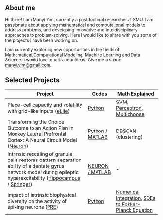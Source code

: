 ## About me

Hi there! I am Manyi Yim, currently a postdoctoral researcher at SMU. I am passionate about applying mathematical and computational models to address problems, and developing innovative and interdisciplinary approaches to problem-solving. Here I would like to share with you some of the projects I have been working on.

I am currently exploring new opportunities in the fields of Mathematical/Computational Modeling, Machine Learning and Data Science. I would love to talk about ideas. Give me a shout: [manyi.yim@gmail.com](manyi.yim@gmail.com).


## Selected Projects

| Project | Codes | Math Explained |
| ----------- | ----------- | ----------- |
| Place-cell capacity and volatility with grid-like inputs ([eLife](https://elifesciences.org/articles/62702)) | [Python](https://github.com/myyim/placecellperceptron) | [SVM](https://github.com/myyim/myyim.github.io/blob/main/reference/SVM.pdf), [Perceptron](https://github.com/myyim/perceptron), [Multichoose](https://github.com/myyim/multichoose) |
| Transforming the Choice Outcome to an Action Plan in Monkey Lateral Prefrontal Cortex: A Neural Circuit Model ([Neuron](https://www.sciencedirect.com/science/article/pii/S0896627319304854)) | [Python / MATLAB](https://github.com/myyim/LPFC) | DBSCAN (clustering) |
| Intrinsic rescaling of granule cells restores pattern separation ability of a dentate gyrus network model during epileptic hyperexcitability ([Hippocampus](https://onlinelibrary.wiley.com/doi/abs/10.1002/hipo.22373) / [Springer](https://link.springer.com/chapter/10.1007/978-3-319-99103-0_23))| [NEURON / MATLAB](https://github.com/myyim/DG_pattern_separation) | - |
| Impact of intrinsic biophysical diversity on the activity of spiking neurons ([PRE](https://journals.aps.org/pre/abstract/10.1103/PhysRevE.87.032710)) | [Python](https://github.com/myyim/LIF) | [Numerical Integration](https://github.com/myyim/myyim.github.io/blob/main/reference/integration.md), [SDEs to Fokker-Planck Equation](https://github.com/myyim/myyim.github.io/blob/main/reference/SDEs_to_Fokker_Planck.pdf) |
